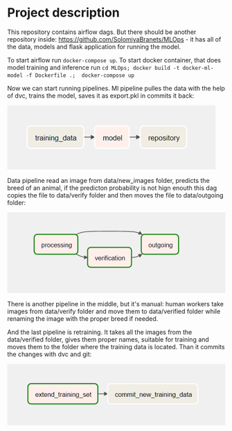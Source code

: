 # Project description

This repository contains airflow dags.
But there should be another repository inside: https://github.com/SolomiyaBranets/MLOps - it has all of the data, models and flask application for running the model.

To start airflow run ```docker-compose up```.
To start docker container, that does model training and inference run ```cd MLOps; docker build -t docker-ml-model -f Dockerfile .;  docker-compose up```

Now we can start running pipelines.
Ml pipeline pulles the data with the help of dvc, trains the model, saves it as export.pkl in commits it back:

![Diagram](ml_pipeline.PNG)

Data pipeline read an image from data/new_images folder, predicts the breed of an animal, if the predicton probability is not hign enouth this dag copies the file to data/verify folder and then moves the file to data/outgoing folder:

![Diagram](data_pipeline.PNG)

There is another pipeline in the middle, but it's manual: human workers take images from data/verify folder and move them to data/verified folder while renaming the image with the proper breed if needed.

And the last pipeline is retraining. It takes all the images from the data/verified folder, gives them proper names, suitable for training and moves them to the folder where the training data is located. Than it commits the changes with dvc and git:

![Diagram](retraining_pipeline.PNG)
